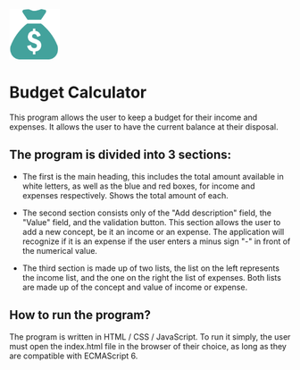 <img src="https://raw.githubusercontent.com/WillyGilbert/Budget-Calculator/master/favicon.png" width="90" height="90">

# Budget Calculator

This program allows the user to keep a budget for their income and expenses. It allows the user to have the current balance at their disposal.

## The program is divided into 3 sections:

* The first is the main heading, this includes the total amount available in white letters, as well as the blue and red boxes, for income and expenses respectively. Shows the total amount of each.

* The second section consists only of the "Add description" field, the "Value" field, and the validation button. This section allows the user to add a new concept, be it an income or an expense. The application will recognize if it is an expense if the user enters a minus sign "-" in front of the numerical value.

* The third section is made up of two lists, the list on the left represents the income list, and the one on the right the list of expenses. Both lists are made up of the concept and value of income or expense.

## How to run the program?

The program is written in HTML / CSS / JavaScript. To run it simply, the user must open the index.html file in the browser of their choice, as long as they are compatible with ECMAScript 6.
